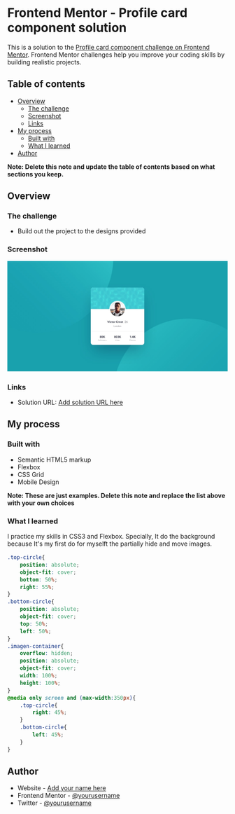 # Frontend Mentor - Profile card component solution

This is a solution to the [Profile card component challenge on Frontend Mentor](https://www.frontendmentor.io/challenges/profile-card-component-cfArpWshJ). Frontend Mentor challenges help you improve your coding skills by building realistic projects. 

## Table of contents

- [Overview](#overview)
  - [The challenge](#the-challenge)
  - [Screenshot](#screenshot)
  - [Links](#links)
- [My process](#my-process)
  - [Built with](#built-with)
  - [What I learned](#what-i-learned)
- [Author](#author)

**Note: Delete this note and update the table of contents based on what sections you keep.**

## Overview

### The challenge

- Build out the project to the designs provided

### Screenshot

![Github](design/desktop-design.jpg)


### Links

- Solution URL: [Add solution URL here](https://herrius.github.io/Frontend-Mentor-Profile-card-component/)

## My process

### Built with

- Semantic HTML5 markup 
- Flexbox
- CSS Grid
- Mobile Design

**Note: These are just examples. Delete this note and replace the list above with your own choices**

### What I learned

I practice my skills in CSS3 and Flexbox. Specially, It do the background because It's my first do for myselft the partially hide and move images.

```css
.top-circle{
    position: absolute;
    object-fit: cover;
    bottom: 50%;
    right: 55%;
}
.bottom-circle{
    position: absolute;
    object-fit: cover;
    top: 50%;
    left: 50%;
}
.imagen-container{
    overflow: hidden;
    position: absolute;
    object-fit: cover;
    width: 100%;
    height: 100%;
}
@media only screen and (max-width:350px){
    .top-circle{
        right: 45%;
    }
    .bottom-circle{
        left: 45%;
    }
}
```

## Author

- Website - [Add your name here](https://herrius.github.io/PortafolioWeb/)
- Frontend Mentor - [@yourusername](https://www.frontendmentor.io/profile/Herrius)
- Twitter - [@yourusername](https://www.twitter.com/yourusername)

